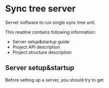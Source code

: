 # Sync tree server

Server software to run single sync tree unit.

This readme contains following information:

- Server setup&startup guide
- Project API description
- Project structure description

## Server setup&startup

Before setting up a server, you should try to get 